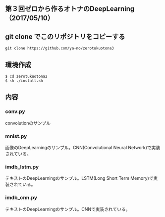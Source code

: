 

## 第３回ゼロから作るオトナのDeepLearning（2017/05/10）

## git clone でこのリポジトリをコピーする

```
git clone https://github.com/ya-no/zerotukuotona3
```

## 環境作成

```
$ cd zerotukuotona2
$ sh ./install.sh
```
## 内容
### conv.py
convolutionのサンプル
### mnist.py
画像のDeepLearningのサンプル。CNN(Convolutional Neural Network)で実装されている。
### imdb_lstm.py
テキストのDeepLearningのサンプル。LSTM(Long Short Term Memory)で実装されている。
### imdb_cnn.py
テキストのDeepLearningのサンプル。CNNで実装されている。
